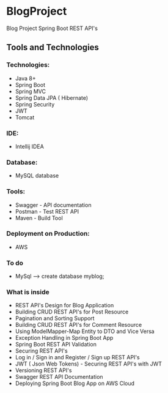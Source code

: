 # BlogProject
Blog Project Spring Boot REST API's

## Tools and Technologies

### Technologies:
- Java 8+
- Spring Boot
- Spring MVC
- Spring Data JPA ( Hibernate)
- Spring Security
- JWT
- Tomcat

### IDE:
- Intellij IDEA

### Database:

- MySQL database

### Tools:
 
- Swagger - API documentation
- Postman - Test REST API
- Maven - Build Tool

### Deployment on Production:
- AWS

### To do
- MySql  -->  create database myblog;

### What is inside
- REST API's Design for Blog Application
- Building CRUD REST API's for Post Resource
- Pagination and Sorting Support
- Building CRUD REST API's for Comment Resource
- Using ModelMapper-Map Entity to DTO and Vice Versa
- Exception Handling in Spring Boot App
- Spring Boot REST API Validation
- Securing REST API's
- Log in / Sign in and Register / Sign up REST API's
- JWT ( Json Web Tokens) - Securing REST API's with JWT
- Versioning REST API's
- Swagger REST API Documentation
- Deploying Spring Boot Blog App on AWS Cloud

